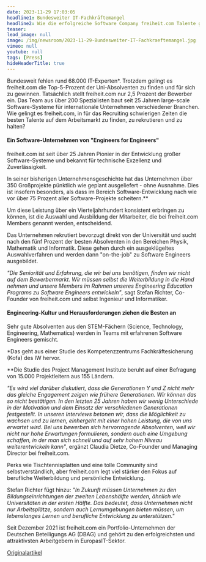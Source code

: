```yaml
---
date: 2023-11-29 17:03:05
headline1: Bundesweiter IT-Fachkräftemangel
headline2: Wie die erfolgreiche Software Company freiheit.com Talente gewinnt und zu Europas Top-Engineers entwickelt.
teaser: 
lead_image: null
image: /img/newsroom/2023-11-29-Bundesweiter-IT-Fachkraeftemangel.jpg
vimeo: null
youtube: null
tags: [Press]
hideHeaderTitle: true
---
```


Bundesweit fehlen rund 68.000 IT-Experten*. Trotzdem gelingt es freiheit.com die Top-5-Prozent der Uni-Absolventen zu finden und für sich zu gewinnen. Tatsächlich stellt freiheit.com nur 2,5 Prozent der Bewerber ein. Das Team aus über 200 Spezialisten baut seit 25 Jahren large-scale Software-Systeme für internationale Unternehmen verschiedener Branchen. Wie gelingt es freiheit.com, in für das Recruiting schwierigen Zeiten die besten Talente auf dem Arbeitsmarkt zu finden, zu rekrutieren und zu halten?

#### Ein Software-Unternehmen von "Engineers for Engineers"

freiheit.com ist seit über 25 Jahren Pionier in der Entwicklung großer Software-Systeme und bekannt für technische Exzellenz und Zuverlässigkeit.

In seiner bisherigen Unternehmensgeschichte hat das Unternehmen über 350 Großprojekte pünktlich wie geplant ausgeliefert - ohne Ausnahme. Dies ist insofern besonders, als dass im Bereich Software-Entwicklung nach wie vor über 75 Prozent aller Software-Projekte scheitern.**

Um diese Leistung über ein Vierteljahrhundert konsistent erbringen zu können, ist die Auswahl und Ausbildung der Mitarbeiter, die bei freiheit.com Members genannt werden, entscheidend.

Das Unternehmen rekrutiert bevorzugt direkt von der Universität und sucht nach den fünf Prozent der besten Absolventen in den Bereichen Physik, Mathematik und Informatik. Diese gehen durch ein ausgeklügeltes Auswahlverfahren und werden dann "on-the-job" zu Software Engineers ausgebildet.

_"Die Seniorität und Erfahrung, die wir bei uns benötigen, finden wir nicht auf dem Bewerbermarkt. Wir müssen selbst die Weiterbildung in die Hand nehmen und unsere Members im Rahmen unseres Engineering Education Programs zu Software Engineers entwickeln"_, sagt Stefan Richter, Co-Founder von freiheit.com und selbst Ingenieur und Informatiker.

#### Engineering-Kultur und Herausforderungen ziehen die Besten an

Sehr gute Absolventen aus den STEM-Fächern (Science, Technology, Engineering, Mathematics) werden in Teams mit erfahrenen Software Engineers gemischt.

*Das geht aus einer Studie des Kompetenzzentrums Fachkräftesicherung (Kofa) des IW hervor.

**Die Studie des Project Management Institute beruht auf einer Befragung von 15.000 Projektleitern aus 155 Ländern.

_"Es wird viel darüber diskutiert, dass die Generationen Y und Z nicht mehr das gleiche Engagement zeigen wie frühere Generationen. Wir können das so nicht bestätigen. In den letzten 25 Jahren haben wir wenig Unterschiede in der Motivation und dem Einsatz der verschiedenen Generationen festgestellt. In unseren Interviews betonen wir, dass die Möglichkeit zu wachsen und zu lernen, einhergeht mit einer hohen Leistung, die von uns erwartet wird. Bei uns bewerben sich hervorragende Absolventen, weil wir nicht nur hohe Erwartungen formulieren, sondern auch eine Umgebung schaffen, in der man sich schnell und auf sehr hohem Niveau weiterentwickeln kann"_, ergänzt Claudia Dietze, Co-Founder und Managing Director bei freiheit.com.

Perks wie Tischtennisplatten und eine tolle Community sind selbstverständlich, aber freiheit.com legt viel stärker den Fokus auf berufliche Weiterbildung und persönliche Entwicklung.

Stefan Richter fügt hinzu: _"In Zukunft müssen Unternehmen zu den Bildungseinrichtungen der zweiten Lebenshälfte werden, ähnlich wie Universitäten in der ersten Hälfte. Das bedeutet, dass Unternehmen nicht nur Arbeitsplätze, sondern auch Lernumgebungen bieten müssen, um lebenslanges Lernen und berufliche Entwicklung zu unterstützen."_

Seit Dezember 2021 ist freiheit.com ein Portfolio-Unternehmen der Deutschen Beteiligungs AG (DBAG) und gehört zu den erfolgreichsten und attraktivsten Arbeitgebern in EuropasIT-Sektor.

[Originalartikel](https://www.ots.at/presseaussendung/OTS_20231129_OTS0008/bundesweiter-it-fachkraeftemangel-wie-die-erfolgreiche-software-company-freiheitcom-talente-gewinnt-und-zu-europas-top-engineers-entwickelt)
